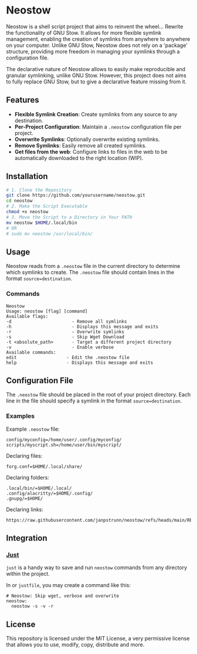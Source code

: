 # Neostow

Neostow is a shell script project that aims to reinvent the wheel... Rewrite the functionality of GNU Stow. It allows for more flexible symlink management, enabling the creation of symlinks from anywhere to anywhere on your computer. Unlike GNU Stow, Neostow does not rely on a 'package' structure, providing more freedom in managing your symlinks through a configuration file.

The declarative nature of Neostow allows to easily make reproducible and granular symlinking, unlike GNU Stow. However, this project does not aims to fully replace GNU Stow, but to give a declarative feature missing from it.

## Features

- **Flexible Symlink Creation**: Create symlinks from any source to any destination.
- **Per-Project Configuration**: Maintain a `.neostow` configuration file per project.
- **Overwrite Symlinks**: Optionally overwrite existing symlinks.
- **Remove Symlinks**: Easily remove all created symlinks.
- **Get files from the web**: Configure links to files in the web to be automatically downloaded to the right location (WIP).

## Installation

```bash
# 1. Clone the Repository
git clone https://github.com/yourusername/neostow.git
cd neostow
# 2. Make the Script Executable
chmod +x neostow
# 3. Move the Script to a Directory in Your PATH
mv neostow $HOME/.local/bin
# OR
# sudo mv neostow /usr/local/bin/
```

## Usage

Neostow reads from a `.neostow` file in the current directory to determine which symlinks to create. The `.neostow` file should contain lines in the format `source=destination`.

### Commands

```
Neostow
Usage: neostow [flag] [command]
Available flags:
-d                       - Remove all symlinks
-h                       - Displays this message and exits
-r                       - Overwrite symlinks
-s                       - Skip Wget Download
-t <absolute_path>       - Target a different project directory
-v                       - Enable verbose
Available commands:
edit                   - Edit the .neostow file
help                   - Displays this message and exits
```

## Configuration File

The `.neostow` file should be placed in the root of your project directory. Each line in the file should specify a symlink in the format `source=destination`.

### Examples

Example `.neostow` file:

```
config/myconfig=/home/user/.config/myconfig/
scripts/myscript.sh=/home/user/bin/myscript/
```

Declaring files:

```
forg.conf=$HOME/.local/share/
```

Declaring folders:

```
.local/bin/=$HOME/.local/
.config/alacritty/=$HOME/.config/
.gnupg/=$HOME/
```

Declaring links:

```
https://raw.githubusercontent.com/janpstrunn/neostow/refs/heads/main/README.md=$HOME/.cache/
```

## Integration

### [Just](https://github.com/casey/just)

`just` is a handy way to save and run `neostow` commands from any directory within the project.

In or `justfile`, you may create a command like this:

```just
# Neostow: Skip wget, verbose and overwrite
neostow:
  neostow -s -v -r
```

## License

This repository is licensed under the MIT License, a very permissive license that allows you to use, modify, copy, distribute and more.
